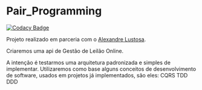 # Pair_Programming
 
[![Codacy Badge](https://app.codacy.com/project/badge/Grade/dea18577dccc4bbe9cbb3f6d13464422)](https://app.codacy.com/gh/nelson1987/Pair_Programming/dashboard?utm_source=gh&utm_medium=referral&utm_content=&utm_campaign=Badge_grade)

Projeto realizado em parceria com o [Alexandre Lustosa](https://github.com/Alexandre-Lustosa-Escossio).

Criaremos uma api de Gestão de Leilão Online.

A intenção é testarmos uma arquitetura padronizada e simples de implementar.
Utilizaremos como base alguns conceitos de desenvolvimento de software, usados em projetos já implementados, são eles:
CQRS
TDD
DDD
